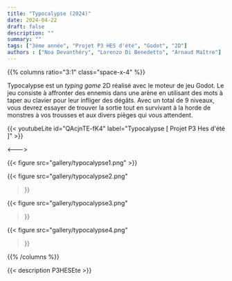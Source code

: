 ```yaml
---
title: "Typocalypse (2024)"
date: 2024-04-22
draft: false
description: ""
summary: ""
tags: ["3ème année", "Projet P3 HES d'été", "Godot", "2D"]
authors : ["Noa Devanthéry", "Lorenzo Di Benedetto", "Arnaud Maître"]
---
```


{{% columns ratio="3:1" class="space-x-4" %}} <!-- begin columns block -->

Typocalypse est un _typing game_ 2D réalisé avec le moteur de jeu Godot. 
Le jeu consiste à affronter des ennemis dans une arène en utilisant des mots à taper au clavier pour leur infliger des dégâts.
Avec un total de 9 niveaux, vous devrez essayer de trouver la sortie tout en survivant à la horde de monstres à vos trousses et aux divers pièges qui vous attendent.

{{< youtubeLite id="QAcjnTE-fK4" label="Typocalypse [ Projet P3 Hes d'été ]" >}}

<---> <!-- magic separator, between columns -->

<div class="[&>figure]:my-4">
{{< figure
src="gallery/typocalypse1.png"
>}}

{{< figure
src="gallery/typocalypse2.png"
>}}

{{< figure
src="gallery/typocalypse3.png"
>}}

{{< figure
src="gallery/typocalypse4.png"
>}}
</div>

{{% /columns %}}

{{< description P3HESEte >}}
